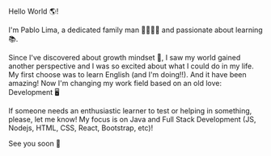 Hello World 🌎!

I'm Pablo Lima, a dedicated family man 👨‍👩‍👧‍👦 and passionate about learning 📚.

Since I've discovered about growth mindset 🌱, I saw my world gained another perspective and
I was so excited about what I could do in my life. My first choose was to learn English (and I'm doing!!).
And it have been amazing! Now I'm changing my work field based on an old love: Development 🖥️

If someone needs an enthusiastic learner to test or helping in something, please, let me know!
My focus is on Java and Full Stack Development (JS, Nodejs, HTML, CSS, React, Bootstrap, etc)!

See you soon 👋
